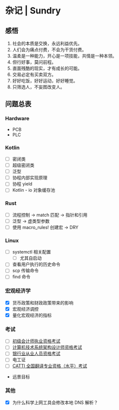 # 杂记 | Sundry

## 感悟

1. 社会的本质是交换，永远利益优先。
2. 人们会为痛点付费，不会为干货付费。
3. 温柔是一种能力，开心是一项技能，共情是一种本领。
4. 但行好事，莫问前程。
5. 直面残酷的现实，才有成长的可能。
7. 交易必定有买卖双方。
8. 好好吃饭，好好运动，好好睡觉。
8. 只筛选人，不妄图改变人。

## 问题总表

### Hardware

- PCB
- PLC

### Kotlin

- [ ] 密闭类
- [ ] 超级密闭类
- [ ] 泛型
- [ ] 协程内部实现原理
- [ ] 协程 yield
- [ ] Kotlin - io 对象缓存池

### Rust

- [ ] 流程控制 -> match 匹配 -> 指针和引用
- [ ] 泛型 -> 虚类型参数
- [ ] 使用 macro_rules! 创建宏 -> DRY

### Linux

- [ ] systemctl 相关配置
  - [ ] 尤其自启动
- [ ] 查看用户执行的历史命令
- [ ] scp 传输命令
- [ ] find 命令

### 宏观经济学

- [x] 货币政策和财政政策带来的影响
- [x] 宏观经济调控
- [x] 量化宏观经济的指标

### 考试

- [ ] [初级会计师执业资格考试](http://www.canet.com.cn/zt/cjbm/)
- [ ] [计算机技术系统架构设计师资格考试](https://www.ruankao.org.cn/platform/details?code=03_03)
- [ ] [银行业从业人员资格考试](http://cj.ccbp.org.cn/site)
- [ ] 电工证
- [ ] [CATTI 全国翻译专业资格（水平）考试](https://www.catticenter.com/cattiksjj)
- 远景目标

### 其他

- [x] 为什么科学上网工具会修改本地 DNS 解析？